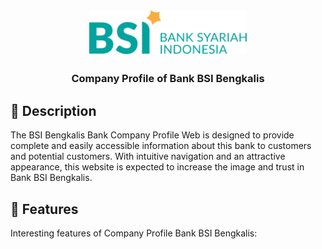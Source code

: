 <div id="start-of-content" align="center">

<img width="" src="static/img/bsi.svg"  width=70 height=70  align="center">

##

### Company Profile of Bank BSI Bengkalis

</div>

## 📙 Description

The BSI Bengkalis Bank Company Profile Web is designed to provide complete and easily accessible information about this bank to customers and potential customers. With intuitive navigation and an attractive appearance, this website is expected to increase the image and trust in Bank BSI Bengkalis.

<!-- ![CP Bank BSI Thumbnail](static/img/Thumbnail.png) -->

## 📖 Features

Interesting features of Company Profile Bank BSI Bengkalis:

<!-- 1. **Diagnostic Diseases** : Diagnose acacia plant diseases by selecting the selected symptoms via the checkbox in the list display.

2. **Dashboard Admin** : Displays visualization of data on the website.

3. **CRUD Data** : Can add, view, change and delete Symptoms, Diseases, Settings and Information data. -->
